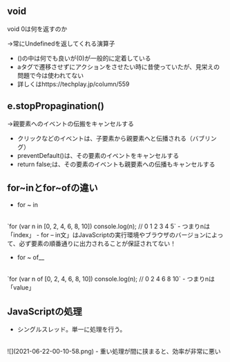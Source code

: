 ## void
void 0は何を返すのか

→常にUndefinedを返してくれる演算子
- ()の中は何でも良いが(0)が一般的に定着している
- aタグで遷移させずにアクションをさせたい時に昔使っていたが、見栄えの問題で今は使われてない
- 詳しくはhttps://techplay.jp/column/559

## e.stopPropagination()
→親要素へのイベントの伝搬をキャンセルする
- クリックなどのイベントは、子要素から親要素へと伝播される（バブリング）
- preventDefault()は、その要素のイベントをキャンセルする
- return false;は、その要素のイベントも親要素への伝播もキャンセルする

## for~inとfor~ofの違い
* for ~ in
<br>
`for (var n in [0, 2, 4, 6, 8, 10]) console.log(n); // 0 1 2 3 4 5`
 - つまりnは「index」
 - for – in文」はJavaScriptの実行環境やブラウザのバージョンによって、必ず要素の順番通りに出力されることが保証されてない！
  
* for ~ of__
<br>
`for (var n of [0, 2, 4, 6, 8, 10]) console.log(n); // 0 2 4 6 8 10`
- つまりnは「value」

## JavaScriptの処理
* シングルスレッド。単一に処理を行う。
<br>
![](2021-06-22-00-10-58.png)
- 重い処理が間に挟まると、効率が非常に悪い


